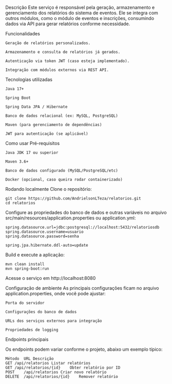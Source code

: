 Descrição
Este serviço é responsável pela geração, armazenamento e gerenciamento dos relatórios do sistema de eventos. Ele se integra com outros módulos, como o módulo de eventos e inscrições, consumindo dados via API para gerar relatórios conforme necessidade.

Funcionalidades
```
Geração de relatórios personalizados.

Armazenamento e consulta de relatórios já gerados.

Autenticação via token JWT (caso esteja implementado).

Integração com módulos externos via REST API.
```
Tecnologias utilizadas
```
Java 17+

Spring Boot

Spring Data JPA / Hibernate

Banco de dados relacional (ex: MySQL, PostgreSQL)

Maven (para gerenciamento de dependências)

JWT para autenticação (se aplicável)
```
Como usar
Pré-requisitos
```
Java JDK 17 ou superior

Maven 3.6+

Banco de dados configurado (MySQL/PostgreSQL/etc)

Docker (opcional, caso queira rodar containerizado)
```
Rodando localmente
Clone o repositório:
```
git clone https://github.com/AndrielsonLTeza/relatorios.git
cd relatorios
```

Configure as propriedades do banco de dados e outras variáveis no arquivo src/main/resources/application.properties ou application.yml:
```
spring.datasource.url=jdbc:postgresql://localhost:5432/relatoriosdb
spring.datasource.username=usuario
spring.datasource.password=senha

spring.jpa.hibernate.ddl-auto=update
```
Build e execute a aplicação:

```
mvn clean install
mvn spring-boot:run
```
Acesse o serviço em http://localhost:8080

Configuração de ambiente
As principais configurações ficam no arquivo application.properties, onde você pode ajustar:
```
Porta do servidor

Configurações do banco de dados

URLs dos serviços externos para integração

Propriedades de logging
```
Endpoints principais

Os endpoints podem variar conforme o projeto, abaixo um exemplo típico:
```
Método	URL	Descrição
GET	/api/relatorios	Listar relatórios
GET	/api/relatorios/{id}	Obter relatório por ID
POST	/api/relatorios	Criar novo relatório
DELETE	/api/relatorios/{id}	Remover relatório
```
